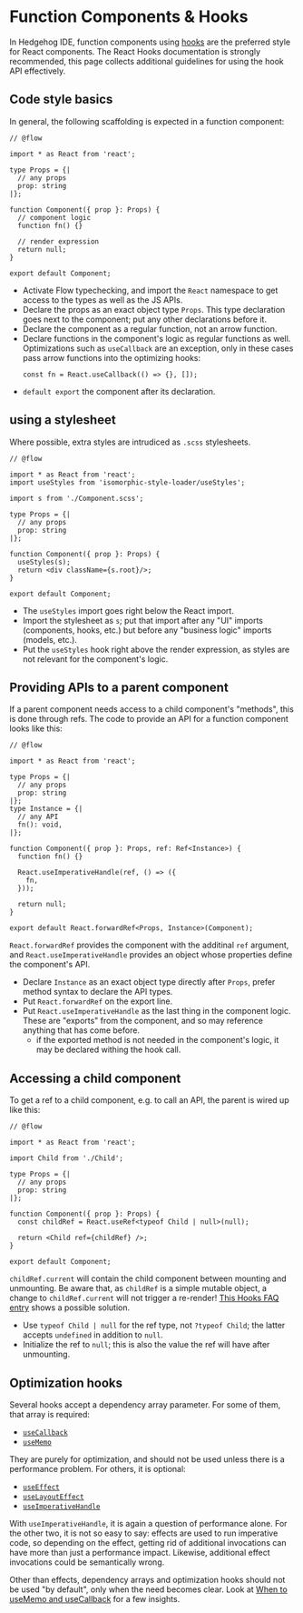 # Function Components & Hooks

In Hedgehog IDE, function components using [hooks](https://reactjs.org/docs/hooks-intro.html) are the preferred style for React components.
The React Hooks documentation is strongly recommended,
this page collects additional guidelines for using the hook API effectively.

## Code style basics

In general, the following scaffolding is expected in a function component:

```TS
// @flow

import * as React from 'react';

type Props = {|
  // any props
  prop: string
|};

function Component({ prop }: Props) {
  // component logic
  function fn() {}

  // render expression
  return null;
}

export default Component;
```

- Activate Flow typechecking, and import the `React` namespace to get access to the types as well as the JS APIs.
- Declare the props as an exact object type `Props`.
  This type declaration goes next to the component; put any other declarations before it.
- Declare the component as a regular function, not an arrow function.
- Declare functions in the component's logic as regular functions as well.
  Optimizations such as `useCallback` are an exception, only in these cases pass arrow functions into the optimizing hooks:
  ```TS
  const fn = React.useCallback(() => {}, []);
  ```
- `default export` the component after its declaration.

## using a stylesheet

Where possible, extra styles are intrudiced as `.scss` stylesheets.

```TS
// @flow

import * as React from 'react';
import useStyles from 'isomorphic-style-loader/useStyles';

import s from './Component.scss';

type Props = {|
  // any props
  prop: string
|};

function Component({ prop }: Props) {
  useStyles(s);
  return <div className={s.root}/>;
}

export default Component;
```

- The `useStyles` import goes right below the React import.
- Import the stylesheet as `s`; put that import after any "UI" imports (components, hooks, etc.)
  but before any "business logic" imports (models, etc.).
- Put the `useStyles` hook right above the render expression,
  as styles are not relevant for the component's logic.

## Providing APIs to a parent component

If a parent component needs access to a child component's "methods",
this is done through refs.
The code to provide an API for a function component looks like this:

```TS
// @flow

import * as React from 'react';

type Props = {|
  // any props
  prop: string
|};
type Instance = {|
  // any API
  fn(): void,
|};

function Component({ prop }: Props, ref: Ref<Instance>) {
  function fn() {}

  React.useImperativeHandle(ref, () => ({
    fn,
  }));

  return null;
}

export default React.forwardRef<Props, Instance>(Component);
```

`React.forwardRef` provides the component with the additinal `ref` argument,
and `React.useImperativeHandle` provides an object whose properties define the component's API.

- Declare `Instance` as an exact object type directly after `Props`, prefer method syntax to declare the API types.
- Put `React.forwardRef` on the export line.
- Put `React.useImperativeHandle` as the last thing in the component logic. These are "exports" from the component, and so may reference anything that has come before.
  - if the exported method is not needed in the component's logic, it may be declared withing the hook call.

## Accessing a child component

To get a ref to a child component, e.g. to call an API, the parent is wired up like this:

```TS
// @flow

import * as React from 'react';

import Child from './Child';

type Props = {|
  // any props
  prop: string
|};

function Component({ prop }: Props) {
  const childRef = React.useRef<typeof Child | null>(null);

  return <Child ref={childRef} />;
}

export default Component;
```

`childRef.current` will contain the child component between mounting and unmounting.
Be aware that, as `childRef` is a simple mutable object,
a change to `childRef.current` will not trigger a re-render!
[This Hooks FAQ entry](https://reactjs.org/docs/hooks-faq.html#how-can-i-measure-a-dom-node) shows a possible solution.

- Use `typeof Child | null` for the ref type, not `?typeof Child`;
  the latter accepts `undefined` in addition to `null`.
- Initialize the ref to `null`; this is also the value the ref will have after unmounting.

## Optimization hooks

Several hooks accept a dependency array parameter.
For some of them, that array is required:

- [`useCallback`](https://reactjs.org/docs/hooks-reference.html#usecallback)
- [`useMemo`](https://reactjs.org/docs/hooks-reference.html#usememo)

They are purely for optimization, and should not be used unless there is a performance problem.
For others, it is optional:

- [`useEffect`](https://reactjs.org/docs/hooks-reference.html#useeffect)
- [`useLayoutEffect`](https://reactjs.org/docs/hooks-reference.html#uselayouteffect)
- [`useImperativeHandle`](https://reactjs.org/docs/hooks-reference.html#useimperativehandle)

With `useImperativeHandle`, it is again a question of performance alone.
For the other two, it is not so easy to say:
effects are used to run imperative code, so depending on the effect,
getting rid of additional invocations can have more than just a performance impact.
Likewise, additional effect invocations could be semantically wrong.

Other than effects, dependency arrays and optimization hooks should not be used "by default", only when the need becomes clear.
Look at [When to useMemo and useCallback](https://kentcdodds.com/blog/usememo-and-usecallback) for a few insights.
